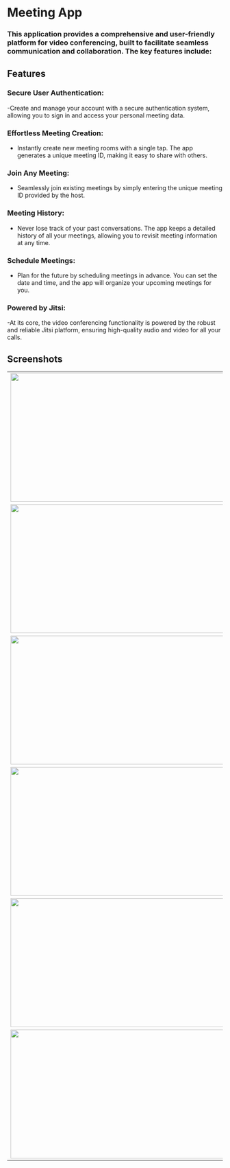 # Meeting App
### This application provides a comprehensive and user-friendly platform for video conferencing, built to facilitate seamless communication and collaboration. The key features include:
## Features

### Secure User Authentication: 

-Create and manage your account with a secure authentication system, allowing you to sign in and access your personal meeting data.
 
### Effortless Meeting Creation:

-  Instantly create new meeting rooms with a single tap. The app generates a unique meeting ID, making it easy to share with others.

### Join Any Meeting:

- Seamlessly join existing meetings by simply entering the unique meeting ID provided by the host.
### Meeting History:

- Never lose track of your past conversations. The app keeps a detailed history of all your meetings, allowing you to revisit meeting information at any time.
 ### Schedule Meetings:

- Plan for the future by scheduling meetings in advance. You can set the date and time, and the app will organize your upcoming meetings for you.

### Powered by Jitsi:

-At its core, the video conferencing functionality is powered by the robust and reliable Jitsi platform, ensuring high-quality audio and video for all your calls.

## Screenshots

<table>
  <tr>
    <td><img src="web_app_dashboard-screenshots/login -1.png" width=600 height=300></td>
     <td><img src="web_app_dashboard-screenshots/dashboard-1.png" width=600 height=300></td>
    
  </tr>
 <tr>
  <td><img src="web_app_dashboard-screenshots/dashboard-2.png" width=600 height=300></td>
    <td><img src="web_app_dashboard-screenshots/dashboard-3.png" width=600 height=300></td>
   
  </tr>
   <tr>
    <td><img src="web_app_dashboard-screenshots/orders -1.png" width=600 height=300></td>
  
  </tr>
   <tr>
    <td><img src="web_app_dashboard-screenshots/products-1.png" width=600 height=300></td>
   <td><img src="web_app_dashboard-screenshots/add products 1.png" width=600 height=300></td>
  </tr>
   <tr>
    <td><img src="web_app_dashboard-screenshots/categories-1.png" width=600 height=300></td>
   <td><img src="web_app_dashboard-screenshots/add_categories -1.png" width=600 height=300></td>
  </tr>
    <tr>
    <td><img src="web_app_dashboard-screenshots/customers-1.png" width=600 height=300></td>
   
  </tr>
  </table>
